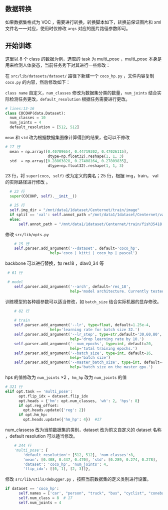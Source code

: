 
## 数据转换

如果数据集格式为 VOC ，需要进行转换，转换脚本如下，转换前保证图片和 xml 文件名一一对应，使用时仅修改 `args`  对应的图片路径参数即可。

## 开始训练

这里以 8 个 class 的数据为例，选取的 task 为 multi_pose ，multi_pose 本身是用来检测人体姿态，当前任务秀下对其进行一些修改：

在 `src/lib/datasets/dataset/` 路径下新建一个 `coco_hp.py` ，文件内容复制 `coco.py` 的内容，然后修改如下：

`class name` 自定义，`num_classes` 修改为数据集分类的数量，`num_joints` 结合实际检测任务更改，`default_resolution`  根据任务需要进行更改。

```python
# lines:13-16
class COCOHP(data.Dataset):
  num_classes = 10 
  num_joints = 4   
  default_resolution = [512, 512]  
```

`mean` 和 `std` 改为根据数据集图像计算得到的结果，也可以不修改

```python
# 17 行 
  mean = np.array([0.40789654, 0.44719302, 0.47026115],
                   dtype=np.float32).reshape(1, 1, 3)
  std  = np.array([0.28863828, 0.27408164, 0.27809835],
                   dtype=np.float32).reshape(1, 1, 3)
```

23 行，将 `super(coco, self)` 改为定义的类名；25 行，根据 img，train， val 的实际路径进行修改 。

```python
  # 23 行
  super(COCOHP, self).__init__() 

  # 25 行
  self.img_dir = "/mnt/data1/1dataset/Centernet/train/image"
  if split == 'val': self.annot_path ="/mnt/data1/1dataset/Centernet/val/fish2808.json"
  else:
      self.annot_path = "/mnt/data1/1dataset/Centernet/train/fish35418.json"
```

修改  `src/lib/opts.py`  

```python
	# 15 行
    self.parser.add_argument('--dataset', default='coco_hp',
                    help='coco | kitti | coco_hp | pascal')
```

backbone 可以进行替换，如 res18 ，dlav0_34 等

```python
 # 61 行

 # model
    self.parser.add_argument('--arch', default='res_18',
                             help='model architecture. Currently tested' 'res_18 | res_101 | resdcn_18 | resdcn_101 | dlav0_34 | dla_34 | hourglass| reg_800 | resfpndcn_34 | hrnet_18')
```

训练模型的各种超参数可以适当修改，如 `batch_size` 结合实际机器的显存修改。

```python
	# 82 行
	
    # train
    self.parser.add_argument('--lr', type=float, default=1.25e-4, 
                    help='learning rate for batch size 32.')
    self.parser.add_argument('--lr_step', type=str,default='30,60,80',
                             help='drop learning rate by 10.')
    self.parser.add_argument('--num_epochs', type=int, default=20,
                             help='total training epochs.')
    self.parser.add_argument('--batch_size', type=int, default=16,
                             help='batch size')
    self.parser.add_argument('--master_batch_size', type=int, default=-1,
                             help='batch size on the master gpu.')
```

hps 的值修改为 `num_joints`  $\times 2$ ，`hm_hp`  改为 `num_joints` 的值

```python
# 321 行
elif opt.task == 'multi_pose':
      opt.flip_idx = dataset.flip_idx
      opt.heads = {'hm': opt.num_classes, 'wh': 2, 'hps': 8}
      if opt.reg_offset:
        opt.heads.update({'reg': 2})
      if opt.hm_hp:
        opt.heads.update({'hm_hp': 4})  #17
```

num_classess 改为当前数据集的类别，dataset 改为前文自定义的 dataset 名称 ，default resolution 可以适当修改。

```python
	# 344 行
	'multi_pose': {
        'default_resolution': [512, 512], 'num_classes':8,
        'mean': [0.408, 0.447, 0.470], 'std': [0.289, 0.274, 0.278],
        'dataset': 'coco_hp', 'num_joints': 4,
        'flip_idx': [[0, 1], [2, 3]]},
```

修改 `src/lib/utils/debugger.py` ，按照当前数据集的定义类别进行设置。

```python
if dataset == 'coco_hp':
      self.names = ['car', "person", "truck", "bus", "cyclist", "conebarrel", 'noparking', 'parking']
      self.num_class = 8  # 17
      self.num_joints = 4
```

